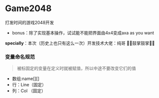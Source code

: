 # Game2048
打发时间的游戏2048开发

* bonus：除了实现基本操作，试试能不能把界面由4x4变成axa as you want

**specially**：本次（历史上也只有这么一次）开发技术大佬：纯哥
👋👋鼓掌鼓掌👋👋
###  变量命名规范
> 被标固定的变量在定义时就被赋值，所以中途不要改变它们的值

* 数组:name[][]
* 行：Line（固定）
* 列：Col （固定）
